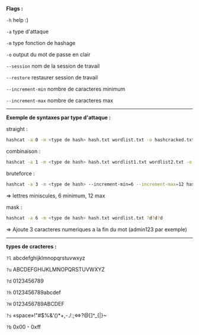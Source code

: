 **Flags :**

`-h` help :)

`-a` type d'attaque

`-m` type fonction de hashage

`-o` output du mot de passe en clair

`--session` nom de la session de travail

`--restore` restaurer session de travail

`--increment-min` nombre de caracteres minimum

`--increment-max` nombre de caracteres max

* * *

**Exemple de syntaxes par type d'attaque :**

straight :
```bash
hashcat -a 0 -m <type de hash> hash.txt wordlist.txt -o hashcracked.txt
```

combinaison :
```bash
hashcat -a 1 -m <type de hash> hash.txt wordlist1.txt wordlist2.txt -o hashcracked.txt
```

bruteforce :
```bash
hashcat -a 3 -m <type de hash> --increment-min=6 --increment-max=12 hash.txt ?l?l?l?l?l?l?l?l?l?l?l?l -o hashcracked.txt
```

=\> lettres miniscules, 6 minimum, 12 max

mask :
```bash
hashcat -a 6 -m <type de hash> hash.txt wordlist.txt ?d?d?d
```

=\> Ajoute 3 caracteres numeriques a la fin du mot (admin123 par exemple)

* * *

**types de cracteres :**

`?l` abcdefghijklmnopqrstuvwxyz

`?u` ABCDEFGHIJKLMNOPQRSTUVWXYZ

`?d` 0123456789

`?h` 0123456789abcdef

`?H` 0123456789ABCDEF

`?s` «space»!"#$%&'()*+,-./:;&lt;=&gt;?@\[\]^_{|}~

`?b` 0x00 - 0xff
